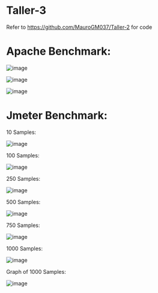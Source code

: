 # Taller-3
Refer to https://github.com/MauroGM037/Taller-2 for code

# Apache Benchmark:

![image](https://github.com/MauroGM037/Taller-3/assets/82945726/3bc0997d-36b9-4ebc-b1be-882cb3918627)

![image](https://github.com/MauroGM037/Taller-3/assets/82945726/67acbda6-8045-4d1c-9078-49d116cd1c31)

![image](https://github.com/MauroGM037/Taller-3/assets/82945726/ac3ccc31-0478-4f4e-8254-79d4e05961fd)

# Jmeter Benchmark:

10 Samples:

![image](https://github.com/MauroGM037/Taller-3/assets/82945726/9bf0a4e9-1899-43f7-b3a4-b05737c86699)

100 Samples:

![image](https://github.com/MauroGM037/Taller-3/assets/82945726/646910b5-ad52-4062-bf0d-8f261f116627)

250 Samples: 

![image](https://github.com/MauroGM037/Taller-3/assets/82945726/4dd3650c-5904-47e3-b482-6044ffbc797e)

500 Samples:

![image](https://github.com/MauroGM037/Taller-3/assets/82945726/5667208f-8a5f-40d0-b828-a9f43bdd8a94)

750 Samples:

![image](https://github.com/MauroGM037/Taller-3/assets/82945726/9b4cc362-2b7e-42a6-a27e-4d7fb85c6533)

1000 Samples:

![image](https://github.com/MauroGM037/Taller-3/assets/82945726/0c11b3a2-8851-4e16-91ba-b7b8f2b23959)

Graph of 1000 Samples:

![image](https://github.com/MauroGM037/Taller-3/assets/82945726/43efedc5-0799-4880-8309-554ba6168cf2)












